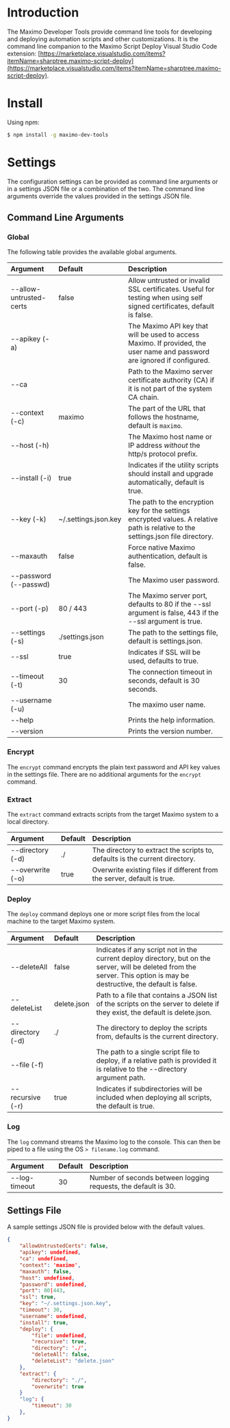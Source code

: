 # Introduction 
The Maximo Developer Tools provide command line tools for developing and deploying automation scripts and other customizations. It is the command line companion to the Maximo Script Deploy Visual Studio Code extension: [https://marketplace.visualstudio.com/items?itemName=sharptree.maximo-script-deploy](https://marketplace.visualstudio.com/items?itemName=sharptree.maximo-script-deploy).

# Install
Using npm:

```bash
$ npm install -g maximo-dev-tools
```

# Settings
The configuration settings can be provided as command line arguments or in a settings JSON file or a combination of the two. The command line arguments override the values provided in the settings JSON file.

## Command Line Arguments

### Global
The following table provides the available global arguments.  

| Argument                  | Default               | Description                                                                                                                                                                   |
| :-------------------------| :---------------------| :-----------------------------------------------------------------------------------------------------------------------------------------------------------------------------|
| --allow-untrusted-certs   | false                 | Allow untrusted or invalid SSL certificates. Useful for testing when using self signed certificates, default is false.                                                        |
| --apikey (-a)             |                       | The Maximo API key that will be used to access Maximo. If provided, the user name and password are ignored if configured.                                                     |
| --ca                      |                       | Path to the Maximo server certificate authority (CA) if it is not part of the system CA chain.                                                                                |
| --context (-c)            | maximo                | The part of the URL that follows the hostname, default is `maximo`.                                                                                                           |
| --host (-h)               |                       | The Maximo host name or IP address *without* the http/s protocol prefix.                                                                                                      |
| --install (-i)            | true                  | Indicates if the utility scripts should install and upgrade automatically, default is true.                                                                                   |
| --key (-k)                | ~/.settings.json.key  | The path to the encryption key for the settings encrypted values. A relative path is relative to the settings.json file directory.                                            |
| --maxauth                 | false                 | Force native Maximo authentication, default is false.                                                                                                                         |
| --password (--passwd)     |                       | The Maximo user password.                                                                                                                                                     |
| --port (-p)               | 80 / 443              | The Maximo server port, defaults to 80 if the --ssl argument is false, 443 if the --ssl argument is true.                                                                     |
| --settings (-s)           | ./settings.json       | The path to the settings file, default is settings.json.                                                                                                                      |
| --ssl                     | true                  | Indicates if SSL will be used, defaults to true.                                                                                                                              | 
| --timeout (-t)            | 30                    | The connection timeout in seconds, default is 30 seconds.                                                                                                                     |
| --username (-u)           |                       | The maximo user name.                                                                                                                                                         |
| --help                    |                       | Prints the help information.                                                                                                                                                  |
| --version                 |                       | Prints the version number.                                                                                                                                                    |

### Encrypt
The `encrypt` command encrypts the plain text password and API key values in the settings file. There are no additional arguments for the `encrypt` command.

### Extract
The `extract` command extracts scripts from the target Maximo system to a local directory.

| Argument                  | Default               | Description                                                                                                                                                                   |
| :-------------------------| :---------------------| :-----------------------------------------------------------------------------------------------------------------------------------------------------------------------------|
| --directory (-d)          | ./                    | The directory to extract the scripts to, defaults is the current directory.                                                                                                   |
| --overwrite (-o)          | true                  | Overwrite existing files if different from the server, default is true.                                                                                                       |

### Deploy
The `deploy` command deploys one or more script files from the local machine to the target Maximo system.

| Argument                  | Default               | Description                                                                                                                                                                   |
| :-------------------------| :---------------------| :-----------------------------------------------------------------------------------------------------------------------------------------------------------------------------|
| --deleteAll               | false                 | Indicates if any script not in the current deploy directory, but on the server, will be deleted from the server. This option is may be destructive, the default is false.     |
| --deleteList              | delete.json           | Path to a file that contains a JSON list of the scripts on the server to delete if they exist, the default is delete.json.                                                    |
| --directory (-d)          | ./                    | The directory to deploy the scripts from, defaults is the current directory.                                                                                                  |
| --file (-f)               |                       | The path to a single script file to deploy, if a relative path is provided it is relative to the --directory argument path.                                                   |
| --recursive (-r)          | true                  | Indicates if subdirectories will be included when deploying all scripts, the default is true.                                                                                 |

### Log
The `log` command streams the Maximo log to the console. This can then be piped to a file using the OS `> filename.log` command.

| Argument                  | Default               | Description                                                                                                                                                                   |
| :-------------------------| :---------------------| :-----------------------------------------------------------------------------------------------------------------------------------------------------------------------------|
| --log-timeout             | 30                    | Number of seconds between logging requests, the default is 30.                                                                                                                |

## Settings File
A sample settings JSON file is provided below with the default values.

```json
{
    "allowUntrustedCerts": false,
    "apikey": undefined,
    "ca": undefined,
    "context": 'maximo',
    "maxauth": false,
    "host": undefined,
    "password": undefined,
    "port": 80|443,
    "ssl": true,
    "key": "~/.settings.json.key",
    "timeout": 30,
    "username": undefined,
    "install": true,
    "deploy": {
        "file": undefined,
        "recursive": true,
        "directory": './',
        "deleteAll": false,
        "deleteList": "delete.json"
    },
    "extract": {
        "directory": "./",
        "overwrite": true
    }
    "log": {
        "timeout": 30
    },
}
```